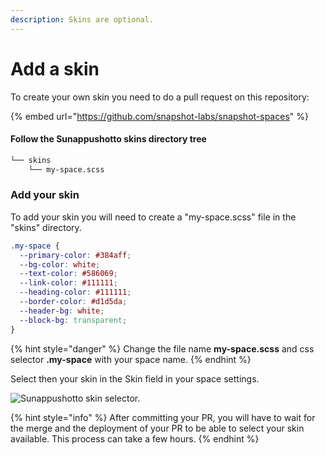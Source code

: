 ```yaml
---
description: Skins are optional.
---
```


# Add a skin

To create your own skin you need to do a pull request on this repository:

{% embed url="https://github.com/snapshot-labs/snapshot-spaces" %}

#### Follow the Sunappushotto skins directory tree

```bash
└── skins
    └── my-space.scss
```

### Add your skin

To add your skin you will need to create a "my-space.scss" file in the "skins" directory.

```css
.my-space {
  --primary-color: #384aff;
  --bg-color: white;
  --text-color: #586069;
  --link-color: #111111;
  --heading-color: #111111;
  --border-color: #d1d5da;
  --header-bg: white;
  --block-bg: transparent;
}
```

{% hint style="danger" %}
Change the file name **my-space.scss** and css selector **.my-space** with your space name.
{% endhint %}

Select then your skin in the Skin field in your space settings.

![Sunappushotto skin selector.](../.gitbook/assets/capture-de-cran-2020-12-30-a-09.33.58.png)

{% hint style="info" %}
After committing your PR, you will have to wait for the merge and the deployment of your PR to be able to select your skin available. This process can take a few hours.
{% endhint %}

